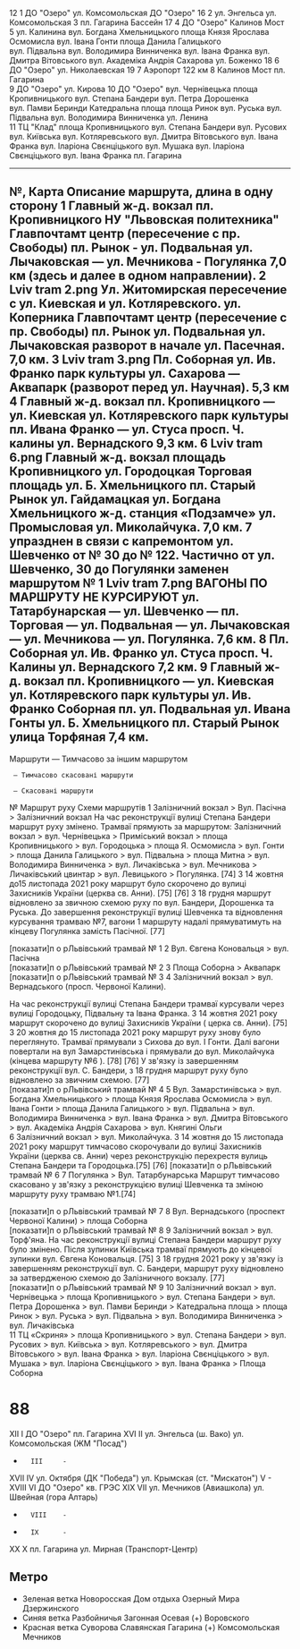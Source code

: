12  1   ДО "Озеро"              ул. Комсомольская   ДО "Озеро"
16  2   ул. Энгельса            ул. Комсомольская
    3   пл. Гагарина            Бассейн	
17  4   ДО "Озеро"              Калинов Мост
    5   ул. Калинина
        вул. Богдана Хмельницького  площа Князя Ярослава Осмомисла  вул. Івана Гонти        площа Данила Галицького         
        вул. Підвальна              вул. Володимира Винниченка      вул. Івана Франка       вул. Дмитра Вітовського
        вул. Академіка Андрія Сахарова
        ул. Боженко	
18  6   ДО "Озеро"              ул. Николаевская
19  7   Аэропорт                122 км
    8   Калинов Мост            пл. Гагарина	
    9   ДО "Озеро"              ул. Кирова
    10  ДО "Озеро"
        вул. Чернівецька            площа Кропивницького            вул. Степана Бандери    вул. Петра Дорошенка            
        вул. Памви Беринди          Катедральна площа               площа Ринок             вул. Руська
        вул. Підвальна              вул. Володимира Винниченка
        ул. Ленина	
    11  ТЦ "Клад"
        площа Кропивницького        вул. Степана Бандери            вул. Русових            вул. Київська
        вул. Котляревського         вул. Дмитра Вітовського         вул. Івана Франка       вул. Іларіона Свєнціцького
        вул. Мушака                 вул. Іларіона Свєнціцького      вул. Івана Франка
        пл. Гагарина
 
----

№,
Карта   Описание маршрута, длина в одну сторону
1
    Главный ж-д. вокзал пл. Кропивницкого   НУ "Львовская политехника"  Главпочтамт
    центр (пересечение с пр. Свободы)       пл. Рынок - ул. Подвальная  ул. Лычаковская — ул. Мечникова - Погулянка
    7,0 км (здесь и далее в одном направлении).
2   Lviv tram 2.png
    Ул. Житомирская     пересечение с ул. Киевская и ул. Котляревского. ул. Коперника
    Главпочтамт         центр (пересечение с пр. Свободы)               пл. Рынок       ул. Подвальная
    ул. Лычаковская     разворот в начале ул. Пасечная.
    7,0 км.
3   Lviv tram 3.png
    Пл. Соборная        ул. Ив. Франко      парк культуры           ул. Сахарова — Аквапарк (разворот перед ул. Научная).
    5,3 км
4
    Главный ж-д. вокзал пл. Кропивницкого — ул. Киевская            ул. Котляревского   парк культуры
    пл. Ивана Франко — ул. Стуса            просп. Ч. калины        ул. Вернадского
    9,3 км.
6   Lviv tram 6.png
    Главный ж-д. вокзал площадь Кропивницкого   ул. Городоцкая      Торговая площадь    ул. Б. Хмельницкого
    пл. Старый Рынок    ул. Гайдамацкая     ул. Богдана Хмельницкого    ж-д. станция «Подзамче»
    ул. Промысловая     ул. Миколайчука.
    7,0 км.
7
    упразднен в связи с капремонтом ул. Шевченко от № 30 до № 122.
    Частично от ул. Шевченко, 30 до Погулянки заменен маршрутом № 1
    Lviv tram 7.png
    ВАГОНЫ ПО МАРШРУТУ НЕ КУРСИРУЮТ
    ул. Татарбунарская — ул. Шевченко — пл. Торговая — ул. Подвальная — ул. Лычаковская — ул. Мечникова — ул. Погулянка. 7,6 км.
8
    Пл. Соборная        ул. Ив. Франко      ул. Стуса               просп. Ч. Калины    ул. Вернадского
    7,2 км.
9
    Главный ж-д. вокзал пл. Кропивницкого — ул. Киевская            ул. Котляревского   парк культуры
    ул. Ив. Франко      Соборная пл.            ул. Подвальная      ул. Ивана Гонты     ул. Б. Хмельницкого
    пл. Старый Рынок    улица Торфяная
    7,4 км.
----

Маршрути
     — Тимчасово за іншим маршрутом

     — Тимчасово скасовані маршрути

     — Скасовані маршрути

№	Mаршрут руху	Схеми маршрутів
1 	Залізничний вокзал > Вул. Пасічна > Залізничний вокзал
На час реконструкції вулиці Степана Бандери маршрут руху змінено. Трамваї прямують за маршрутом: Залізничний вокзал > вул. Чернівецька > Приміський вокзал > площа Кропивницького > вул. Городоцька > площа Я. Осмомисла > вул. Гонти > площа Данила Галицького > вул. Підвальна > площа Митна > вул. Володимира Винниченка > вул. Личаківська > вул. Мечникова > Личаківський цвинтар > вул. Левицького > Погулянка. [74] З 14 жовтня до15 листопада 2021 року маршрут було скорочено до вулиці Захисників України (церква св. Анни). [75] [76] З 18 грудня маршрут відновлено за звичною схемою руху по вул. Бандери, Дорошенка та Руська. До завершення реконструкції вулиці Шевченка та відновлення курсування трамваю №7, вагони 1 маршруту надалі прямуватимуть на кінцеву Погулянка замість Пасічної. [77]

[показати]п о рЛьвівський трамвай № 1
2 	Вул. Євгена Коновальця > вул. Пасічна	
[показати]п о рЛьвівський трамвай № 2
3 	Площа Соборна > Аквапарк	
[показати]п о рЛьвівський трамвай № 3
4 	Залізничний вокзал > вул. Вернадського (просп. Червоної Калини).

На час реконструкції вулиці Степана Бандери трамваї курсували через вулиці Городоцьку, Підвальну та Івана Франка. З 14 жовтня 2021 року маршрут скорочено до вулиці Захисників України ( церка св. Анни). [75] З 20 жовтня до 15 листопада 2021 року маршрут руху знову було переглянуто. Трамваї прямували з Сихова до вул. І Гонти. Далі вагони повертали на вул Замарстинівська і прямували до вул. Миколайчука (кінцева маршруту №6 ). [78] [76] У зв'язку із завершенням реконструкції вул. С. Бандери, з 18 грудня маршрут руху було відновлено за звичним схемою. [77]	
[показати]п о рЛьвівський трамвай № 4
 5 	Вул. Замарстинівська > вул. Богдана Хмельницького > площа Князя Ярослава Осмомисла > вул. Івана Гонти > площа Данила Галицького > вул. Підвальна > вул. Володимира Винниченка > вул. Івана Франка > вул. Дмитра Вітовського > вул. Академіка Андрія Сахарова > вул. Княгині Ольги	
 6 	Залізничний вокзал > вул. Миколайчука. З 14 жовтня до 15 листопада 2021 року маршрут тимчасово скорочували до вулиці Захисників України (церква св. Анни) через реконструкцію перехрестя вулиць Степана Бандери та Городоцька.[75] [76]	
[показати]п о рЛьвівський трамвай № 6
 7 	Погулянка > Вул. Татарбунарська
Маршрут тимчасово скасовано у зв'язку з реконструкцією вулиці Шевченка та зміною маршруту руху трамваю №1.[74]

[показати]п о рЛьвівський трамвай № 7
 8 	Вул. Вернадського (проспект Червоної Калини) > площа Соборна	
[показати]п о рЛьвівський трамвай № 8
 9 	Залізничний вокзал > вул. Торф'яна. На час реконструкції вулиці Степана Бандери маршрут руху було змінено. Після зупинки Київська трамваї прямують до кінцевої зупинки вул. Євгена Коновальця. [75] З 18 грудня 2021 року у зв'язку із завершенням реконструкції вул. С. Бандери, маршрут руху відновлено за затвердженою схемою до Залізничного вокзалу. [77]	
[показати]п о рЛьвівський трамвай № 9
 10 	Залізничний вокзал > вул. Чернівецька > площа Кропивницького > вул. Степана Бандери > вул. Петра Дорошенка > вул. Памви Беринди > Катедральна площа > площа Ринок > вул. Руська > вул. Підвальна > вул. Володимира Винниченка > вул. Личаківська	
 11 	ТЦ «Скриня» > площа Кропивницького > вул. Степана Бандери > вул. Русових > вул. Київська > вул. Котляревського > вул. Дмитра Вітовського > вул. Івана Франка > вул. Іларіона Свєнціцького > вул. Мушака > вул. Іларіона Свєнціцького > вул. Івана Франка > Площа Соборна
 
# 88

XII     I       ДО "Озеро"                  пл. Гагарина
XVI     II      ул. Энгельса (ш. Вако)      ул. Комсомольская (ЖМ "Посад")
-       III     -
XVII    IV      ул. Октября (ДК "Победа")   ул. Крымская (ст. "Мискатон")
        V       -
XVIII   VI      ДО "Озеро"                  кв. ГРЭС
XIX     VII     ул. Мечников (Авиашкола)    ул. Швейная (гора Алтарь)
-       VIII    -
-       IX      -
XX      X       пл. Гагарина                ул. Мирная (Транспорт-Центр)

## Метро

*   Зеленая ветка
    Новоросская
    Дом отдыха
    Озерный
    Мира
    Дзержинского
*   Синяя ветка
    Разбойничья
    Загонная
    Осевая (+)
    Воровского
*   Красная ветка
    Суворова
    Славянская
    Гагарина (+)
    Комсомольская
    Мечников